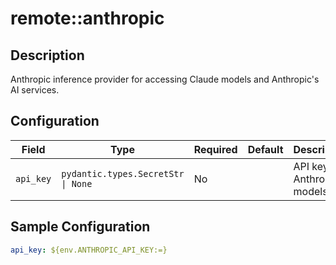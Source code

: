 # remote::anthropic

## Description

Anthropic inference provider for accessing Claude models and Anthropic's AI services.

## Configuration

| Field | Type | Required | Default | Description |
|-------|------|----------|---------|-------------|
| `api_key` | `pydantic.types.SecretStr \| None` | No |  | API key for Anthropic models |

## Sample Configuration

```yaml
api_key: ${env.ANTHROPIC_API_KEY:=}

```

